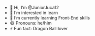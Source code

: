 - 👋 Hi, I’m @JuniorJuca12
- 👀 I’m interested in learn
- 🌱 I’m currently learning Front-End skills
- 😄 Pronouns: he/him
- ⚡ Fun fact: Dragon Ball lover
